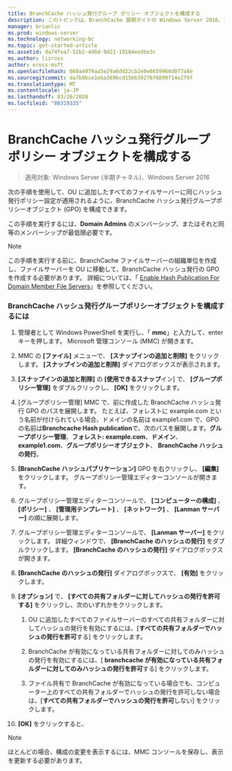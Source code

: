 ```yaml
---
title: BranchCache ハッシュ発行グループ ポリシー オブジェクトを構成する
description: このトピックは、BranchCache 展開ガイドの Windows Server 2016、ブランチ オフィスに WAN 帯域幅使用量を最適化するために分散され、ホスト型キャッシュ モードで BranchCache を展開する方法を示しますの一部
manager: brianlic
ms.prod: windows-server
ms.technology: networking-bc
ms.topic: get-started-article
ms.assetid: da74fea7-52b2-4d6d-9d21-19184eedbe3c
ms.author: lizross
author: eross-msft
ms.openlocfilehash: 660a4979aa5e29a6dd22cb2e0e6659966d077a8e
ms.sourcegitcommit: da7b9bce1eba369bcd156639276f6899714e279f
ms.translationtype: MT
ms.contentlocale: ja-JP
ms.lasthandoff: 03/26/2020
ms.locfileid: "80319335"
---
```

# <a name="configure-the-branchcache-hash-publication-group-policy-object"></a>BranchCache ハッシュ発行グループ ポリシー オブジェクトを構成する

>適用対象: Windows Server (半期チャネル)、Windows Server 2016

次の手順を使用して、OU に追加したすべてのファイルサーバーに同じハッシュ発行ポリシー設定が適用されるように、BranchCache ハッシュ発行グループポリシーオブジェクト (GPO) を構成できます。  
  
この手順を実行するには、**Domain Admins** のメンバーシップ、またはそれと同等のメンバーシップが最低限必要です。  
  
> [!NOTE]  
> この手順を実行する前に、BranchCache ファイルサーバーの組織単位を作成し、ファイルサーバーを OU に移動して、BranchCache ハッシュ発行の GPO を作成する必要があります。 詳細については、「 [Enable Hash Publication For Domain Member File Servers](../../branchcache/deploy/Enable-Hash-Publication-for-Domain-Member-File-Servers.md)」を参照してください。  
  
### <a name="to-configure-the-branchcache-hash-publication-group-policy-object"></a>BranchCache ハッシュ発行グループポリシーオブジェクトを構成するには  
  
1.  管理者として Windows PowerShell を実行し、「 **mmc**」と入力して、enter キーを押します。 Microsoft 管理コンソール (MMC) が開きます。  
  
2.  MMC の **[ファイル]** メニューで、 **[スナップインの追加と削除]** をクリックします。 **[スナップインの追加と削除]** ダイアログボックスが表示されます。  
  
3.  **[スナップインの追加と削除]** の **[使用できるスナップ**イン] で、 **[グループポリシー管理]** をダブルクリックし、 **[OK]** をクリックします。  
  
4.  [グループポリシー管理] MMC で、前に作成した BranchCache ハッシュ発行 GPO のパスを展開します。 たとえば、フォレストに example.com という名前が付けられている場合、ドメインの名前は example1.com で、GPO の名前は**Branchcache Hash publication**で、次のパスを展開します。**グループポリシー管理**、**フォレスト: example.com**、**ドメイン**、 **example1.com**、**グループポリシーオブジェクト**、 **BranchCache ハッシュの発行**。  
  
5.  **[BranchCache ハッシュパブリケーション]** GPO を右クリックし、 **[編集]** をクリックします。 グループポリシー管理エディターコンソールが開きます。  
  
6.  グループポリシー管理エディターコンソールで、 **[コンピューターの構成]** 、 **[ポリシー]** 、 **[管理用テンプレート]** 、 **[ネットワーク]** 、 **[Lanman サーバー]** の順に展開します。  
  
7.  グループポリシー管理エディターコンソールで、 **[Lanman サーバー]** をクリックします。 詳細ウィンドウで、 **[BranchCache のハッシュの発行]** をダブルクリックします。 **[BranchCache のハッシュの発行]** ダイアログボックスが開きます。  
  
8.  **[BranchCache のハッシュの発行]** ダイアログボックスで、 **[有効]** をクリックします。  
  
9. **[オプション]** で、 **[すべての共有フォルダーに対してハッシュの発行を許可する]** をクリックし、次のいずれかをクリックします。  
  
    1.  OU に追加したすべてのファイルサーバーのすべての共有フォルダーに対してハッシュの発行を有効にするには、[**すべての共有フォルダーでハッシュの発行を許可**する] をクリックします。  
  
    2.  BranchCache が有効になっている共有フォルダーに対してのみハッシュの発行を有効にするには、[ **branchcache が有効になっている共有フォルダーに対してのみハッシュの発行を許可**する] をクリックします。  
  
    3.  ファイル共有で BranchCache が有効になっている場合でも、コンピューター上のすべての共有フォルダーでハッシュの発行を許可しない場合は、[**すべての共有フォルダーでハッシュの発行を許可**しない] をクリックします。  
  
10. **[OK]** をクリックすると、  
  
> [!NOTE]  
> ほとんどの場合、構成の変更を表示するには、MMC コンソールを保存し、表示を更新する必要があります。  
  



